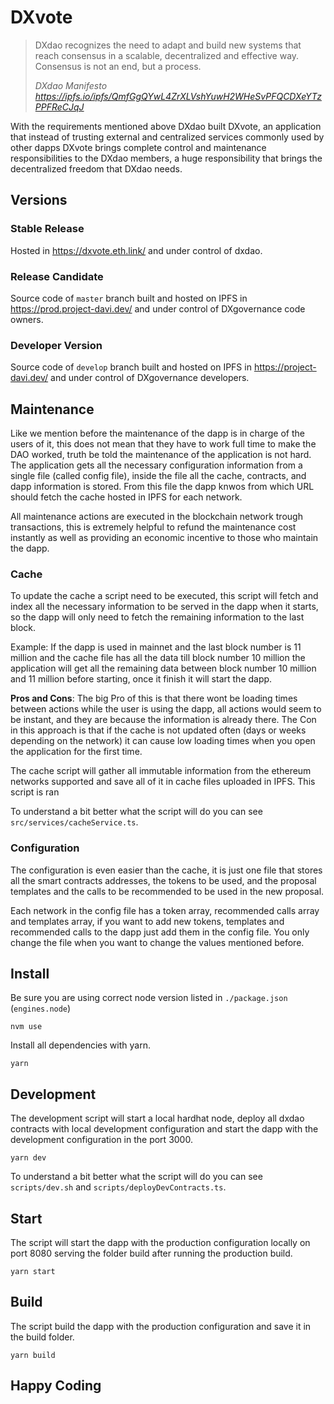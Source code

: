# DXvote

> DXdao recognizes the need to adapt and build new systems that reach consensus in a scalable, decentralized and effective way. Consensus is not an end, but a process.
>
> *DXdao Manifesto https://ipfs.io/ipfs/QmfGgQYwL4ZrXLVshYuwH2WHeSvPFQCDXeYTzPPFReCJqJ*

With the requirements mentioned above DXdao built DXvote, an application that instead of trusting external and centralized services commonly used by other dapps DXvote brings complete control and maintenance responsibilities to the DXdao members, a huge responsibility that brings the decentralized freedom that DXdao needs.

## Versions

### Stable Release

Hosted in https://dxvote.eth.link/ and under control of dxdao.

### Release Candidate

Source code of `master` branch built and hosted on IPFS in https://prod.project-davi.dev/ and under control of DXgovernance code owners.

### Developer Version

Source code of `develop` branch built and hosted on IPFS in https://project-davi.dev/ and under control of DXgovernance developers.

## Maintenance

Like we mention before the maintenance of the dapp is in charge of the users of it, this does not mean that they have to work full time to make the DAO worked, truth be told the maintenance of the application is not hard.
The application gets all the necessary configuration information from a single file (called config file), inside the file all the cache, contracts, and dapp information is stored. From this file the dapp knwos from which URL should fetch the cache hosted in IPFS for each network.

All maintenance actions are executed in the blockchain network trough transactions, this is extremely helpful to refund the maintenance cost instantly as well as providing an economic incentive to those who maintain the dapp.

### Cache

To update the cache a script need to be executed, this script will fetch and index all the necessary information to be served in the dapp when it starts, so the dapp will only need to fetch the remaining information to the last block.

Example: If the dapp is used in mainnet and the last block number is 11 million and the cache file has all the data till block number 10 million the application will get all the remaining data between block number 10 million and 11 million before starting, once it finish it will start the dapp.

**Pros and Cons**: The big Pro of this is that there wont be loading times between actions while the user is using the dapp, all actions would seem to be instant, and they are because the information is already there. The Con in this approach is that if the cache is not updated often (days or weeks depending on the network) it can cause low loading times when you open the application for the first time.

The cache script will gather all immutable information from the ethereum networks supported and save all of it in cache files uploaded in IPFS. This script is ran

To understand a bit better what the script will do you can see `src/services/cacheService.ts`.

### Configuration

The configuration is even easier than the cache, it is just one file that stores all the smart contracts addresses, the tokens to be used, and the proposal templates and the calls to be recommended to be used in the new proposal.

Each network in the config file has a token array, recommended calls array and templates array, if you want to add new tokens, templates and recommended calls to the dapp just add them in the config file. You only change the file when you want to change the values mentioned before.

## Install

Be sure you are using correct node version listed in `./package.json` (`engines.node`)

`nvm use`

Install all dependencies with yarn.

`yarn`

## Development

The development script will start a local hardhat node, deploy all dxdao contracts with local development configuration and start the dapp with the development configuration in the port 3000.

`yarn dev`

To understand a bit better what the script will do you can see `scripts/dev.sh` and `scripts/deployDevContracts.ts`.

## Start

The script will start the dapp with the production configuration locally on port 8080 serving the folder build after running the production build.

`yarn start`

## Build

The script build the dapp with the production configuration and save it in the build folder.

`yarn build`


## Happy Coding